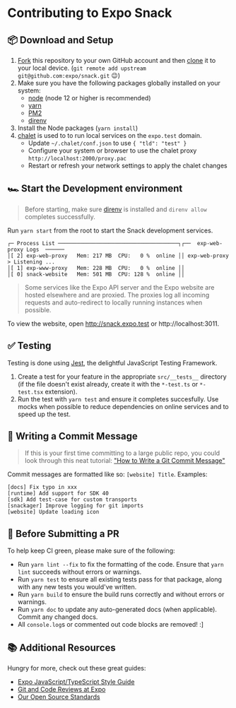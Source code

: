 # Contributing to Expo Snack

## 📦 Download and Setup

1. [Fork](https://help.github.com/articles/fork-a-repo/) this repository to your own GitHub account and then [clone](https://help.github.com/articles/cloning-a-repository/) it to your local device. (`git remote add upstream git@github.com:expo/snack.git` 😉)
2. Make sure you have the following packages globally installed on your system:
   - [node](https://nodejs.org/) (node 12 or higher is recommended)
   - [yarn](https://yarnpkg.com/)
   - [PM2](https://pm2.keymetrics.io/)
   - [direnv](https://direnv.net/docs/installation.html)
3. Install the Node packages (`yarn install`)
4. [chalet](https://github.com/jeansaad/chalet) is used to to run local services on the `expo.test` domain.
   - Update `~/.chalet/conf.json` to use `{ "tld": "test" }`
   - Configure your system or browser to use the chalet proxy `http://localhost:2000/proxy.pac`
   - Restart or refresh your network settings to apply the chalet changes

## 🏎️ Start the Development environment

> Before starting, make sure [direnv](https://direnv.net/docs/installation.html) is installed and `direnv allow` completes successfully.

Run `yarn start` from the root to start the Snack development services.

```
┌─ Process List ──────────────────────────────────────┐┌──  exp-web-proxy Logs  ──────
│[ 2] exp-web-proxy   Mem: 217 MB  CPU:   0 %  online ││ exp-web-proxy > Listening ...
│[ 1] exp-www-proxy   Mem: 228 MB  CPU:   0 %  online ││                              
│[ 0] snack-website   Mem: 501 MB  CPU: 128 %  online ││                              
```

> Some services like the Expo API server and the Expo website are hosted elsewhere and are proxied. The proxies log all incoming requests and auto-redirect to locally running instances when possible. 

To view the website, open http://snack.expo.test or http://localhost:3011.

## ✅ Testing

Testing is done using [Jest](https://jestjs.io/https://jestjs.io/), the delightful JavaScript Testing Framework.

1. Create a test for your feature in the appropriate `src/__tests__` directory (if the file doesn't exist already, create it with the `*-test.ts` or `*-test.tsx` extension).
2. Run the test with `yarn test` and ensure it completes succesfully. Use mocks when possible to reduce dependencies on online services and to speed up the test.

## 📝 Writing a Commit Message

> If this is your first time committing to a large public repo, you could look through this neat tutorial: ["How to Write a Git Commit Message"](https://chris.beams.io/posts/git-commit/)

Commit messages are formatted like so: `[website] Title`. Examples:

```
[docs] Fix typo in xxx
[runtime] Add support for SDK 40
[sdk] Add test-case for custom transports
[snackager] Improve logging for git imports
[website] Update loading icon
```

## 🔎 Before Submitting a PR

To help keep CI green, please make sure of the following:

- Run `yarn lint --fix` to fix the formatting of the code. Ensure that `yarn lint` succeeds without errors or warnings.
- Run `yarn test` to ensure all existing tests pass for that package, along with any new tests you would've written.
- Run `yarn build` to ensure the build runs correctly and without errors or warnings.
- Run `yarn doc` to update any auto-generated docs (when applicable). Commit any changed docs.
- All `console.log`s or commented out code blocks are removed! :]


## 📚 Additional Resources

Hungry for more, check out these great guides:

- [Expo JavaScript/TypeScript Style Guide](https://github.com/expo/expo/blob/master/guides/Expo%20JavaScript%20Style%20Guide.md)
- [Git and Code Reviews at Expo](https://github.com/expo/expo/blob/master/guides/Git%20and%20Code%20Reviews.md)
- [Our Open Source Standards](https://github.com/expo/expo/blob/master/guides/Our%20Open%20Source%20Standards.md)
  